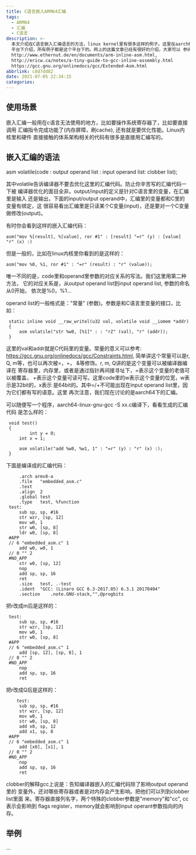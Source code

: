 ```yaml
---
title: C语言嵌入ARM64汇编
tags:
  - ARM64
  - 汇编
  - C语言
description: >-
  本文介绍在C语言嵌入汇编语言的方法，linux kernel里有很多这样的例子。这里在aarch64
  平台下介绍，所有例子都是这个平台下的。网上的这篇文章已经有很好的介绍，大家可以 参阅：
  http://www.ethernut.de/en/documents/arm-inline-asm.html,
  http://ericw.ca/notes/a-tiny-guide-to-gcc-inline-assembly.html
  https://gcc.gnu.org/onlinedocs/gcc/Extended-Asm.html
abbrlink: c8d7dd82
date: 2021-07-05 22:34:15
categories:
---
```


使用场景
---------

   嵌入汇编一般用在c语言无法使用的地方，比如要操作系统寄存器了，比如要直接调用
   汇编指令完成功能了(内存屏障，刷cache), 还有就是要优化性能。Linux内核里和硬件
   直接接触的体系架构相关的代码有很多是直接用汇编写的。
   

嵌入汇编的语法
---------------

   asm volatile(code : output operand list : input operand list: clobber list);

   其中volatile告诉编译器不要去优化这里的汇编代码。防止你辛苦写的汇编代码一下被
   编译器优化的面目全非。output/input的定义是针对C语言里的变量，在汇编里是输入
   还是输出，下面的input/output operand中，汇编里的变量都和C里的变量有绑定，这
   很容易看出汇编里是只读某个C变量(input)，还是要对一个C变量做修改(output)。

   有时你会看到这样的嵌入汇编代码：
   ```
   asm("mov %[result], %[value], ror #1" : [result] "=r" (y) : [value] "r" (x) :)
   ```
   但是一般的，比如在linux内核里你看到的是这样的：
   ```
   asm("mov %0, %1, ror #1" : "=r" (result) : "r" (value));
   ```
   唯一不同的是，code里和operand里参数的对应关系的写法。我们这里用第二种方法，
   它的对应关系是，从output operand list到input operand list, 参数的命名从0开始，
   依次是%0，%1...

   operand list的一般格式是："常量" (参数)。参数是和C语言里变量的接口，比如：
   ```
	static inline void __raw_writel(u32 val, volatile void __iomem *addr)
	{
		asm volatile("str %w0, [%1]" : : "rZ" (val), "r" (addr));
	}
   ```
   这里的val和addr就是C代码里的变量。常量的意义可以参考:
   https://gcc.gnu.org/onlinedocs/gcc/Constraints.html, 简单讲这个常量可以是r,
   Q, m等，也可以再次被=，+， &等修饰。r, m, Q讲的是这个变量可以被编译器编译在
   寄存器里，内存里，或者是通过指针再间接寻址下，=表示这个变量的老值可以被覆盖，
   +表示这个变量可读可写。这里code里的w表示这个变量的位宽，w表示是32bit的，x表示
   是64bit的。其中=/+不可能出现在input operand list里，因为它们都有写的语意。这里
   再次注意，我们现在讨论的是aarch64下的汇编。

   可以随便写一个程序，aarch64-linux-gnu-gcc -S xx.c编译下，看看生成的汇编代码
   是怎么样的：
   ```
	void test()
	{
	        int y = 0;
		int x = 1;
	
		asm volatile("add %w0, %w1, 1" : "=r" (y) : "r" (x) :);
	}
   ```
   下面是编译成的汇编代码：
   ```
		.arch armv8-a
		.file	"embedded_asm.c"
		.text
		.align	2
		.global	test
		.type	test, %function
	test:
		sub	sp, sp, #16
		str	wzr, [sp, 12]
		mov	w0, 1
		str	w0, [sp, 8]
		ldr	w0, [sp, 8]
	#APP
	// 6 "embedded_asm.c" 1
		add w0, w0, 1
	// 0 "" 2
	#NO_APP
		str	w0, [sp, 12]
		nop
		add	sp, sp, 16
		ret
		.size	test, .-test
		.ident	"GCC: (Linaro GCC 6.3-2017.05) 6.3.1 20170404"
		.section	.note.GNU-stack,"",@progbits
   ```
   把r改成m后是这样的：
   ```
	test:
		sub	sp, sp, #16
		str	wzr, [sp, 12]
		mov	w0, 1
		str	w0, [sp, 8]
	#APP
	// 6 "embedded_asm.c" 1
		add [sp, 12], [sp, 8], 1
	// 0 "" 2
	#NO_APP
		nop
		add	sp, sp, 16
		ret
   ```
   把r改成Q后是这样的：
   ```
	   test:
		sub	sp, sp, #16
		str	wzr, [sp, 12]
		mov	w0, 1
		str	w0, [sp, 8]
		add	x0, sp, 12
		add	x1, sp, 8
	#APP
	// 6 "embedded_asm.c" 1
		add [x0], [x1], 1
	// 0 "" 2
	#NO_APP
		nop
		add	sp, sp, 16
		ret
   ```
   
   clobber的解释gcc上说是：告知编译器嵌入的汇编代码除了影响output operand里的
   变量外，还对哪些寄存器或者是对内存会产生影响。把他们可以列到clobber list里面
   来。寄存器直接列名字，两个特殊的clobber参数是"memory"和"cc", cc表示会影响到
   flags register，memory就会影响到input operant参数指向的内存。

举例
-----

   ...
